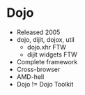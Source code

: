 # Dojo

- Released 2005
- dojo, dijit, dojox, util
  - dojo.xhr FTW
  - dijit widgets FTW
- Complete framework
- Cross-browser
- AMD-hell
- Dojo != Dojo Toolkit
